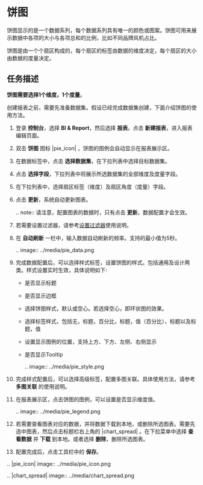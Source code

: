 # 饼图

饼图显示的是一个数据系列，每个数据系列具有唯一的颜色或图案。饼图可用来展示数据中各项的大小与各项总和的比例，比如不同品牌风机占比。

饼图是由一个个扇区构成的，每个扇区的标签由数据的维度决定，每个扇区的大小由数据的度量决定。

## 任务描述

**饼图需要选择1个维度，1个度量**。

创建报表之前，需要先准备数据集。假设已经完成数据集创建，下面介绍饼图的使用方法。

1. 登录 **控制台**，选择 **BI & Report**，然后选择 **报表**。点击 **新建报表**，进入报表编辑页面。

2. 双击 **饼图** 图标 |pie_icon| ，饼图的图例会自动显示在报表展示区。

3. 在数据标签中，点击 **选择数据集**，在下拉列表中选择目标数据集。

4. 点击 **选择字段**，下拉列表中将展示所选数据集的全部维度及度量字段。

5. 在下拉列表中，选择扇区标签（维度）及扇区角度（度量）字段。

6. 点击 **更新**，系统自动更新图表。

   .. note:: 请注意，配置图表的数据时，只有点击 **更新**，数据配置才会生效。

7. 若需要设置过滤器，请参考[设置过滤器](filter)使用说明。

8. 在 **自动刷新** 一栏中，输入数据自动刷新的频率。支持的最小值为5秒。

   .. image:: ../media/pie_data.png

9. 完成数据配置后，可以选择样式标签，设置饼图的样式。包括通用及设计两类。样式设置实时生效，具体说明如下:

   - 是否显示标题

   - 是否显示边框

   - 选择饼图样式，默认或空心。若选择空心，即环状图的效果。

   - 选择标签样式，包括无，标题，百分比，标题，值（百分比），标题以及标题，值

   - 设置显示图例的位置，支持上方、下方、左侧、右侧显示

   - 是否显示Tooltip

     .. image:: ../media/pie_style.png

10. 完成样式配置后，可以选择高级标签，配置多图关联。具体使用方法，请参考 **多图关联** 的使用说明。

11. 在报表展示区，点击饼图的图例，可以设置是否显示维度值。

    .. image:: ../media/pie_legend.png

12. 若需要查看图表对应的数据，并将数据下载到本地，或删除所选图表。需要先选中图表，然后点击标题栏右上角的 |chart_spread| 。在下拉菜单中选择 **查看数据** 并 **下载** 到本地。或者选择 **删除**，删除所选图表。

13. 配置完成后，点击工具栏中的 **保存**。

.. |pie_icon| image:: ../media/pie_icon.png

.. |chart_spread| image:: ../media/chart_spread.png

<!--end-->
